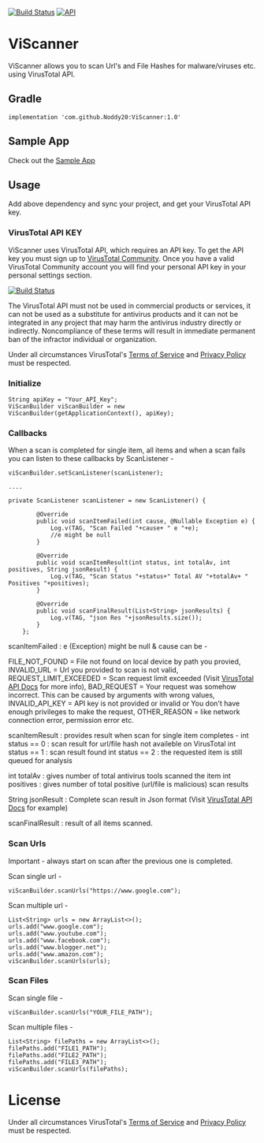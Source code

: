 [![Build Status](https://img.shields.io/badge/build-1.0-brightgreen.svg)](https://github.com/Noddy20/ViScanner/)  [![API](https://img.shields.io/badge/API-17%2B-brightgreen.svg?style=flat)](https://android-arsenal.com/api?level=17)

# ViScanner

ViScanner allows you to scan Url's and File Hashes for malware/viruses etc. using VirusTotal API.

## Gradle

```
implementation 'com.github.Noddy20:ViScanner:1.0'
```

## Sample App

Check out the [Sample App](https://github.com/Noddy20/ViScanner/app/)

## Usage

Add above dependency and sync your project, and get your VirusTotal API key.

### VirusTotal API KEY

ViScanner uses VirusTotal API, which requires an API key. To get the API key you must sign up to [VirusTotal Community](https://www.virustotal.com/#/join-us). Once you have a valid VirusTotal Community account you will find your personal API key in your personal settings section.


[![Build Status](https://img.shields.io/badge/-Important-red.svg)](https://developers.virustotal.com/reference)

The VirusTotal API must not be used in commercial products or services, it can not be used as a substitute for antivirus products and it can not be integrated in any project that may harm the antivirus industry directly or indirectly. Noncompliance of these terms will result in immediate permanent ban of the infractor individual or organization.

Under all circumstances VirusTotal's [Terms of Service](https://support.virustotal.com/hc/en-us/articles/115002145529-Terms-of-Service) and [Privacy Policy](https://support.virustotal.com/hc/en-us/articles/115002168385-Privacy-Policy) must be respected.

### Initialize

```
String apiKey = "Your_API_Key";
ViScanBuilder viScanBuilder = new ViScanBuilder(getApplicationContext(), apiKey);
```

### Callbacks

When a scan is completed for single item, all items and when a scan fails you can listen to these callbacks by ScanListener -

```
viScanBuilder.setScanListener(scanListener);

....

private ScanListener scanListener = new ScanListener() {

        @Override
        public void scanItemFailed(int cause, @Nullable Exception e) {
            Log.v(TAG, "Scan Failed "+cause+ " e "+e);
            //e might be null
        }

        @Override
        public void scanItemResult(int status, int totalAv, int positives, String jsonResult) {
            Log.v(TAG, "Scan Status "+status+" Total AV "+totalAv+ " Positives "+positives);
        }

        @Override
        public void scanFinalResult(List<String> jsonResults) {
            Log.v(TAG, "json Res "+jsonResults.size());
        }
    };
```   

scanItemFailed : e (Exception) might be null & cause can be -

FILE_NOT_FOUND = File not found on local device by path you provied,
INVALID_URL = Url you provided to scan is not valid,
REQUEST_LIMIT_EXCEEDED = Scan request limit exceeded (Visit [VirusTotal API Docs](https://developers.virustotal.com/reference) for more info),
BAD_REQUEST = Your request was somehow incorrect. This can be caused by arguments with wrong values,
INVALID_API_KEY = API key is not provided or invalid or You don't have enough privileges to make the request,
OTHER_REASON = like network connection error, permission error etc.

scanItemResult : provides result when scan for single item completes -
int status == 0 : scan result for url/file hash not availeble on VirusTotal
int status == 1 : scan result found
int status == 2 : the requested item is still queued for analysis

int totalAv : gives number of total antivirus tools scanned the item
int positives : gives number of total positive (url/file is malicious) scan results

String jsonResult : Complete scan result in Json format (Visit [VirusTotal API Docs](https://developers.virustotal.com/reference) for example)

scanFinalResult : result of all items scanned.

### Scan Urls

Important - always start on scan after the previous one is completed.

Scan single url -

```
viScanBuilder.scanUrls("https://www.google.com");
```

Scan multiple url -

```
List<String> urls = new ArrayList<>();
urls.add("www.google.com");
urls.add("www.youtube.com");
urls.add("www.facebook.com");
urls.add("www.blogger.net");
urls.add("www.amazon.com");
viScanBuilder.scanUrls(urls);
```

### Scan Files

Scan single file - 

```
viScanBuilder.scanUrls("YOUR_FILE_PATH"); 
```

Scan multiple files -

```
List<String> filePaths = new ArrayList<>();
filePaths.add("FILE1_PATH");
filePaths.add("FILE2_PATH");
filePaths.add("FILE3_PATH");
viScanBuilder.scanUrls(filePaths);
```

# License

Under all circumstances VirusTotal's [Terms of Service](https://support.virustotal.com/hc/en-us/articles/115002145529-Terms-of-Service) and [Privacy Policy](https://support.virustotal.com/hc/en-us/articles/115002168385-Privacy-Policy) must be respected.

